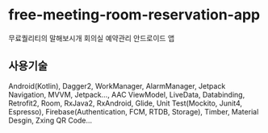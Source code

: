 # free-meeting-room-reservation-app
무료퀄리티의 말해보시개 회의실 예약관리 안드로이드 앱



사용기술
---
Android(Kotlin), Dagger2, WorkManager, AlarmManager, Jetpack Navigation, MVVM, Jetpack..., AAC ViewModel, LiveData, Databinding, Retrofit2, Room, RxJava2, RxAndroid, Glide, Unit Test(Mockito, Junit4, Espresso), Firebase(Authentication, FCM, RTDB, Storage), Timber, Material Desgin, Zxing QR Code...
